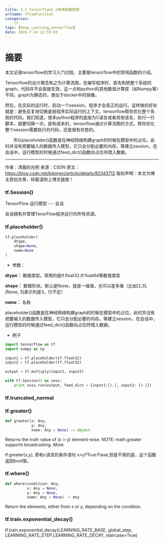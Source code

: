 ```yaml
---
title: 3.2 tensorflow1.x常用函数使用
urlname: tfComFunction
categories:
    tf
tags: [Deep Learning,tensorflow]
date: 2018-7-14 22:55:03
---
```



# 摘要

本文记录tensorflow的学习入门过程，主要是tensorflow中的常用函数的介绍。

Tensorflow的设计理念称之为计算流图，在编写程序时，首先构筑整个系统的graph，代码并不会直接生效，这一点和python的其他数值计算库（如Numpy等）不同，graph为静态的，类似于docker中的镜像。

然后，在实际的运行时，启动一个session，程序才会真正的运行。这样做的好处就是：避免反复地切换底层程序实际运行的上下文，tensorflow帮你优化整个系统的代码。我们知道，很多python程序的底层为C语言或者其他语言，执行一行脚本，就要切换一次，是有成本的，tensorflow通过计算流图的方式，帮你优化整个session需要执行的代码，还是很有优势的。

       所以placeholder()函数是在神经网络构建graph的时候在模型中的占位，此时并没有把要输入的数据传入模型，它只会分配必要的内存。等建立session，在会话中，运行模型的时候通过feed_dict()函数向占位符喂入数据。

--------------------- 
作者：清晨的光明 
来源：CSDN 
原文：https://blog.csdn.net/kdongyi/article/details/82343712 
版权声明：本文为博主原创文章，转载请附上博文链接！

<!-- more -->


### tf.Session()

TensorFlow 运行模型 --- 会话

会话拥有并管理TensrFlow程序运行的所有资源。

### tf.placeholder()

```python
tf.placeholder(
    dtype,
    shape=None,
    name=None
)
```

- 参数：

**dtype：** 数据类型。常用的是tf.float32,tf.float64等数值类型

**shape：** 数据形状。默认是None，就是一维值，也可以是多维（比如[2,3], [None, 3]表示列是3，行不定）

**name：** 名称

placeholder()函数是在神经网络构建graph的时候在模型中的占位，此时并没有把要输入的数据传入模型，它只会分配必要的内存。等建立session，在会话中，运行模型的时候通过feed_dict()函数向占位符喂入数据。

- 例子
```python
import tensorflow as tf
import numpy as np
 
input1 = tf.placeholder(tf.float32)
input2 = tf.placeholder(tf.float32)
 
output = tf.multiply(input1, input2)
 
with tf.Session() as sess:
    print sess.run(output, feed_dict = {input1:[3.], input2: [4.]})
```

### tf.truncated_normal


### tf.greater()

```python
def greater(x: Any,
            y: Any,
            name: Any = None) -> object
```
Returns the truth value of (x > y) element-wise.
NOTE: math.greater supports broadcasting. More

tf.greater(x,y), 即和c语言的条件语句 x>y?True:Flase;但是不用的是，这个函数返回bool值。

### tf.where()

```python
def where(condition: Any,
          x: Any = None,
          y: Any = None,
          name: Any = None) -> Any
```

Return the elements, either from x or y, depending on the condition.

### tf.train.exponential_decay()

tf.train.exponential_decay(LEARNING_RATE_BASE, global_step, LEARNING_RATE_STEP,LEARNING_RATE_DECAY, staircase=True)

